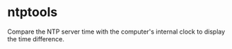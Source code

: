# ntptools

Compare the NTP server time with the computer's internal clock to display the time difference.
